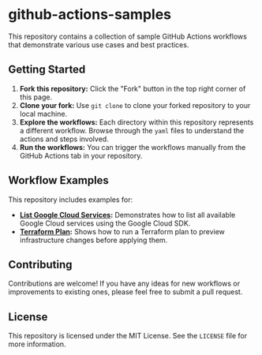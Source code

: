 # github-actions-samples

This repository contains a collection of sample GitHub Actions workflows that demonstrate various use cases and best practices.

## Getting Started

1. **Fork this repository:** Click the "Fork" button in the top right corner of this page.
2. **Clone your fork:** Use `git clone` to clone your forked repository to your local machine.
3. **Explore the workflows:** Each directory within this repository represents a different workflow. Browse through the `yaml` files to understand the actions and steps involved.
4. **Run the workflows:** You can trigger the workflows manually from the GitHub Actions tab in your repository.

## Workflow Examples

This repository includes examples for:

* **[List Google Cloud Services](.github/workflows/list-google-services.yaml):** Demonstrates how to list all available Google Cloud services using the Google Cloud SDK.
* **[Terraform Plan](.github/workflows/terraform-plan.yaml):** Shows how to run a Terraform plan to preview infrastructure changes before applying them.

## Contributing

Contributions are welcome! If you have any ideas for new workflows or improvements to existing ones, please feel free to submit a pull request.

## License

This repository is licensed under the MIT License. See the `LICENSE` file for more information.
